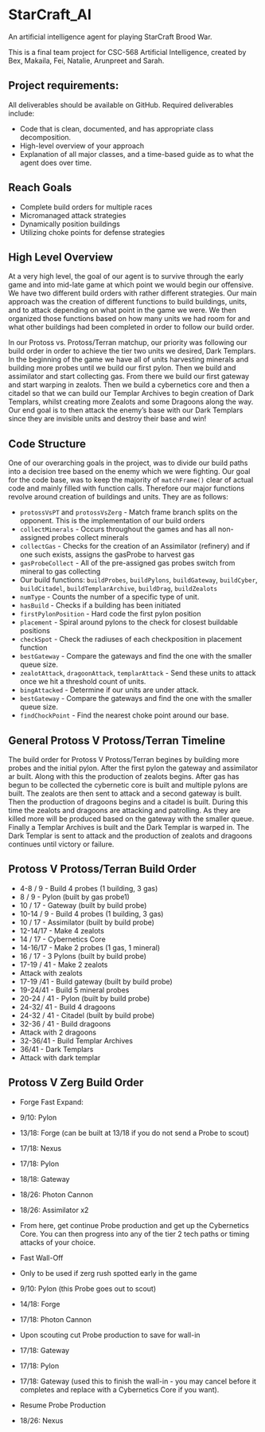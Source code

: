  # StarCraft_AI
An artificial intelligence agent for playing StarCraft Brood War.

This is a final team project for CSC-568 Artificial Intelligence, created by Bex, Makaila, Fei, Natalie, Arunpreet and Sarah.

## Project requirements:
All deliverables should be available on GitHub. Required deliverables include:
 - Code that is clean, documented, and has appropriate class decomposition.
 - High-level overview of your approach
 - Explanation of all major classes, and a time-based guide as to what the agent does over time.    

## Reach Goals  
- Complete build orders for multiple races   
- Micromanaged attack strategies  
- Dynamically position buildings  
- Utilizing choke points for defense strategies  
 

## High Level Overview
At a very high level, the goal of our agent is to survive through the early game and into mid-late game at which point we would begin our offensive. We have two different build orders with rather different strategies. Our main approach was the creation of different functions to build buildings, units, and to attack depending on what point in the game we were. We then organized those functions based on how many units we had room for and what other buildings had been completed in order to follow our build order. 

In our Protoss vs. Protoss/Terran matchup, our priority was following our build order in order to achieve the tier two units we desired, Dark Templars. In the beginning of the game we have all of units harvesting minerals and building more probes until we build our first pylon. Then we build and assimilator and start collecting gas. From there we build our first gateway and start warping in zealots. Then we build a cybernetics core  and then a citadel so that we can build our Templar Archives to begin creation of Dark Templars, whilst creating more Zealots and some Dragoons along the way. Our end goal is to then attack the enemy’s base with our Dark Templars since they are invisible units and destroy their base and win!

## Code Structure
One of our overarching goals in the project, was to divide our build paths into a decision tree based on the enemy which we were fighting. Our goal for the code base, was to keep the majority of `matchFrame()` clear of actual code and mainly filled with function calls.
Therefore our major functions revolve around creation of buildings and units. They are as follows:
 - `protossVsPT` and `protossVsZerg` - Match frame branch splits on the opponent. This is the implementation of our build orders 
 - `collectMinerals` - Occurs throughout the games and has all non-assigned probes collect minerals
 - `collectGas` - Checks for the creation of an Assimilator (refinery) and if one such exists, assigns the gasProbe to harvest gas
 - `gasProbeCollect` - All of the pre-assigned gas probes switch from mineral to gas collecting
 - Our build functions: `buildProbes`, `buildPylons`, `buildGateway`, `buildCyber`, `buildCitadel`, `buildTemplarArchive`, `buildDrag`, `buildZealots`
 - `numType` - Counts the number of a specific type of unit.
 - `hasBuild` - Checks if a building has been initiated
 - `firstPylonPosition` - Hard code the first pylon position
 - `placement` - Spiral around pylons to the check for closest buildable positions
 - `checkSpot` - Check the radiuses of each checkposition in placement function
 - `bestGateway` - Compare the gateways and find the one with the smaller queue size.
 - `zealotAttack`, `dragoonAttack`, `templarAttack` - Send these units to attack once we hit a threshold count of units.
 - `bingAttacked` - Determine if our units are under attack.
 - `bestGateway` - Compare the gateways and find the one with the smaller queue size.
 - `findChockPoint` - Find the nearest choke point around our base.
 
## General Protoss V Protoss/Terran Timeline
The build order for Protoss V Protoss/Terran begines by building more probes and the initial pylon. After the first pylon the gateway and assimilator ar built. Along with this the production of zealots begins. After gas has begun to be collected the cybernetic core is built and multiple pylons are built. The zealots are then sent to attack and a second gateway is built. Then the production of dragoons begins and a citadel is built. During this time the zealots and dragoons are attacking and patrolling. As they are killed more will be produced based on the gateway with the smaller queue. Finally a Templar Archives is built and the Dark Templar is warped in. The Dark Templar is sent to attack and the production of zealots and dragoons continues until victory or failure.

## Protoss V Protoss/Terran Build Order
 - 4-8 / 9 - Build 4 probes (1 building, 3 gas)
 - 8 / 9 - Pylon (built by gas probe1)
 - 10 / 17 - Gateway (built by build probe)
 - 10-14 / 9 - Build 4 probes (1 building, 3 gas)
 - 10 / 17 - Assimilator (built by build probe)
 - 12-14/17 - Make 4 zealots
 - 14 / 17 - Cybernetics Core
 - 14-16/17 - Make 2 probes (1 gas, 1 mineral)
 - 16 / 17  - 3 Pylons (built by build probe)
 - 17-19 / 41 -  Make 2 zealots
 - Attack with zealots
 - 17-19 /41 -  Build gateway (built by build probe)
 - 19-24/41 - Build 5 mineral probes
 - 20-24 / 41 - Pylon (built by build probe)
 - 24-32/ 41 - Build 4 dragoons
 - 24-32 / 41 - Citadel (built by build probe)
 - 32-36 / 41 - Build dragoons
 - Attack with 2 dragoons
 - 32-36/41 - Build Templar Archives
 - 36/41 - Dark Templars
 - Attack with dark templar

## Protoss V Zerg Build Order
 - Forge Fast Expand:
 - 9/10: Pylon
 - 13/18: Forge (can be built at 13/18 if you do not send a Probe to scout)
 - 17/18: Nexus
 - 17/18: Pylon
 - 18/18: Gateway
 - 18/26: Photon Cannon
 - 18/26: Assimilator x2
 - From here, get continue Probe production and get up the Cybernetics Core. You can then progress into any of the tier 2 tech paths or timing attacks of your choice.

 - Fast Wall-Off
 - Only to be used if zerg rush spotted early in the game
 - 9/10: Pylon (this Probe goes out to scout)
 - 14/18: Forge
 - 17/18: Photon Cannon
 - Upon scouting cut Probe production to save for wall-in
 - 17/18: Gateway
 - 17/18: Pylon
 - 17/18: Gateway (used this to finish the wall-in - you may cancel before it completes and replace with a Cybernetics Core if you want).
 - Resume Probe Production
 - 18/26: Nexus
